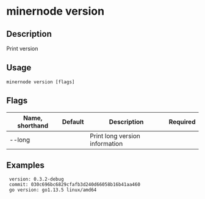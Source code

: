 # minernode version

## Description

Print version

## Usage
```
minernode version [flags]
```
## Flags

| Name, shorthand| Default   | Description | Required                                                                  |
| --------------- | ----   | -------- | --------------------- 
| --long    |  | Print long version information |

## Examples
```
 version: 0.3.2-debug
 commit: 030c696bc6829cfafb3d240d66058b16b41aa460
 go version: go1.13.5 linux/amd64
```
